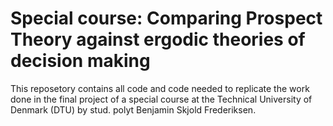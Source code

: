 # Special course: Comparing Prospect Theory against ergodic theories of decision making

This reposetory contains all code and code needed to replicate the work done in the final project of a special course at the Technical University of Denmark (DTU) by stud. polyt Benjamin Skjold Frederiksen. 
